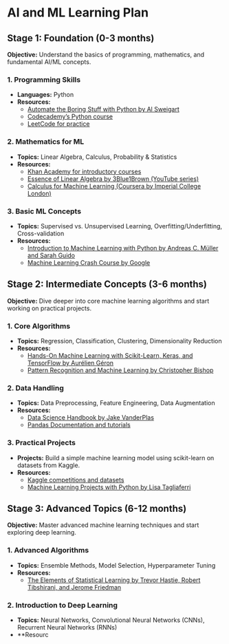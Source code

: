 # AI and ML Learning Plan

## Stage 1: Foundation (0-3 months)

**Objective:** Understand the basics of programming, mathematics, and fundamental AI/ML concepts.

### 1. Programming Skills

- **Languages:** Python
- **Resources:**
  - [Automate the Boring Stuff with Python by Al Sweigart](https://automatetheboringstuff.com/)
  - [Codecademy’s Python course](https://www.codecademy.com/learn/learn-python-3)
  - [LeetCode for practice](https://leetcode.com/)

### 2. Mathematics for ML

- **Topics:** Linear Algebra, Calculus, Probability & Statistics
- **Resources:**
  - [Khan Academy for introductory courses](https://www.khanacademy.org/math)
  - [Essence of Linear Algebra by 3Blue1Brown (YouTube series)](https://www.youtube.com/playlist?list=PLZHQObOWTQDP6tF4RO-yA0HhW8kFsKp2E)
  - [Calculus for Machine Learning (Coursera by Imperial College London)](https://www.coursera.org/learn/calculus-machine-learning)

### 3. Basic ML Concepts

- **Topics:** Supervised vs. Unsupervised Learning, Overfitting/Underfitting, Cross-validation
- **Resources:**
  - [Introduction to Machine Learning with Python by Andreas C. Müller and Sarah Guido](https://www.oreilly.com/library/view/introduction-to/9781449369880/)
  - [Machine Learning Crash Course by Google](https://developers.google.com/machine-learning/crash-course)

## Stage 2: Intermediate Concepts (3-6 months)

**Objective:** Dive deeper into core machine learning algorithms and start working on practical projects.

### 1. Core Algorithms

- **Topics:** Regression, Classification, Clustering, Dimensionality Reduction
- **Resources:**
  - [Hands-On Machine Learning with Scikit-Learn, Keras, and TensorFlow by Aurélien Géron](https://www.oreilly.com/library/view/hands-on-machine/9781492032632/)
  - [Pattern Recognition and Machine Learning by Christopher Bishop](https://www.springer.com/gp/book/9780387310732)

### 2. Data Handling

- **Topics:** Data Preprocessing, Feature Engineering, Data Augmentation
- **Resources:**
  - [Data Science Handbook by Jake VanderPlas](https://www.oreilly.com/library/view/python-data/9781491912126/)
  - [Pandas Documentation and tutorials](https://pandas.pydata.org/pandas-docs/stable/)

### 3. Practical Projects

- **Projects:** Build a simple machine learning model using scikit-learn on datasets from Kaggle.
- **Resources:**
  - [Kaggle competitions and datasets](https://www.kaggle.com/)
  - [Machine Learning Projects with Python by Lisa Tagliaferri](https://www.packtpub.com/product/machine-learning-projects-with-python/9781788625908)

## Stage 3: Advanced Topics (6-12 months)

**Objective:** Master advanced machine learning techniques and start exploring deep learning.

### 1. Advanced Algorithms

- **Topics:** Ensemble Methods, Model Selection, Hyperparameter Tuning
- **Resources:**
  - [The Elements of Statistical Learning by Trevor Hastie, Robert Tibshirani, and Jerome Friedman](https://web.stanford.edu/~hastie/ElemStatLearn/)

### 2. Introduction to Deep Learning

- **Topics:** Neural Networks, Convolutional Neural Networks (CNNs), Recurrent Neural Networks (RNNs)
- \*\*Resourc
